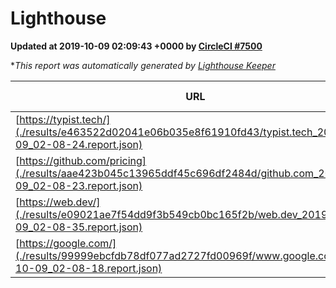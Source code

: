 
# Lighthouse

**Updated at 2019-10-09 02:09:43 +0000 by [CircleCI #7500](https://circleci.com/gh/ItinerisLtd/lighthouse-keeper-example/7500)**

**This report was automatically generated by [Lighthouse Keeper](https://github.com/itinerisltd/lighthouse-keeper)*

| URL | Performance | Accessibility | Best Practices | SEO | PWA | Updated At |
| --- | --- | --- | --- | --- | --- | --- |
| [https://typist.tech/](./results/e463522d02041e06b035e8f61910fd43/typist.tech_2019-10-09_02-08-24.report.json) |  |  |  |  |  | 2019-10-09T02:08:24.253Z |
| [https://github.com/pricing](./results/aae423b045c13965ddf45c696df2484d/github.com_2019-10-09_02-08-23.report.json) | 0.9 | 0.93 | 0.93 | 0.92 | 0.56 | 2019-10-09T02:08:23.679Z |
| [https://web.dev/](./results/e09021ae7f54dd9f3b549cb0bc165f2b/web.dev_2019-10-09_02-08-35.report.json) | 0.9 | 0.9 | 1 | 0.96 | 1 | 2019-10-09T02:08:35.746Z |
| [https://google.com/](./results/99999ebcfdb78df077ad2727fd00969f/www.google.com_2019-10-09_02-08-18.report.json) | 0.95 | 0.86 | 0.93 | 0.83 | 0.56 | 2019-10-09T02:08:18.511Z |

